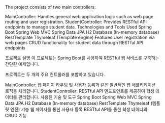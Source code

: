 The project consists of two main controllers:

MainController: Handles general web application logic such as web page routing and user registration.
StudentController: Provides RESTful API endpoints to manage student data.
Technologies and Tools Used
Spring Boot
Spring Web MVC
Spring Data JPA
H2 Database (In-memory database)
RestTemplate
Thymeleaf (Template engine)
Features
User registration via web pages
CRUD functionality for student data through RESTful API endpoints




프로젝트 설명
이 프로젝트는 Spring Boot를 사용하여 RESTful 웹 서비스를 구축하는 간단한 예제입니다.

프로젝트는 두 개의 주요 컨트롤러를 포함하고 있습니다.

MainController: 웹 페이지 라우팅 및 사용자 등록과 같은 일반적인 웹 애플리케이션 로직을 처리합니다.
StudentController: RESTful API 엔드포인트를 제공하여 학생 데이터를 관리합니다.
사용된 기술 및 도구
Spring Boot
Spring Web MVC
Spring Data JPA
H2 Database (In-memory database)
RestTemplate
Thymeleaf (템플릿 엔진)
기능
웹 페이지를 통한 사용자 등록
RESTful API를 통한 학생 데이터의 CRUD 기능
